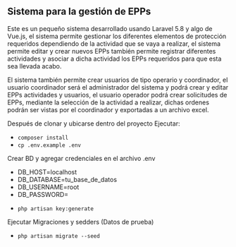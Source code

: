 ## Sistema para la gestión de EPPs

Este es un pequeño sistema desarrollado usando Laravel 5.8 y algo de Vue.js, el sistema permite gestionar los diferentes elementos de protección
requeridos dependiendo de la actividad que se vaya a realizar, el sistema permite editar y crear nuevos EPPs también permite registrar diferentes 
actividades  y asociar a dicha actividad los EPPs requeridos para que esta sea llevada acabo.

El sistema también permite crear usuarios de tipo operario y coordinador, el usuario coordinador será el administrador del sistema y podrá crear
 y editar EPPs actividades y usuarios, el usuario operador podrá crear solicitudes de EPPs, mediante la selección de la actividad a realizar,
 dichas ordenes podrán ser vistas por el coordinador y exportadas a un archivo excel.
 
Después de clonar y ubicarse dentro del proyecto Ejecutar:

- `composer install`
- `cp .env.example .env`

Crear BD y agregar credenciales en el archivo .env

* DB_HOST=localhost
* DB_DATABASE=tu_base_de_datos
* DB_USERNAME=root
* DB_PASSWORD=

- `php artisan key:generate`

Ejecutar Migraciones y sedders (Datos de prueba)

- `php artisan migrate --seed`
